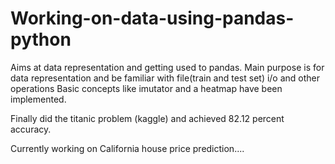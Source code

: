 # Working-on-data-using-pandas-python
Aims at data representation and getting used to pandas.
Main purpose is for data representation and be familiar with file(train and test set) i/o and other operations
Basic concepts like imutator and a heatmap have been implemented.

Finally did the titanic problem (kaggle) and achieved 82.12 percent accuracy.

Currently working on California house price prediction....

